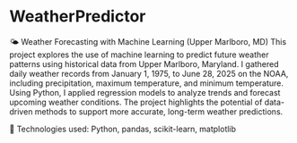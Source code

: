 # WeatherPredictor

🌤️ Weather Forecasting with Machine Learning (Upper Marlboro, MD)
This project explores the use of machine learning to predict future weather patterns using historical data from Upper Marlboro, Maryland. I gathered daily weather records from January 1, 1975, to June 28, 2025 on the NOAA, including precipitation, maximum temperature, and minimum temperature. Using Python, I applied regression models to analyze trends and forecast upcoming weather conditions. The project highlights the potential of data-driven methods to support more accurate, long-term weather predictions.

🔗 Technologies used: Python, pandas, scikit-learn, matplotlib
